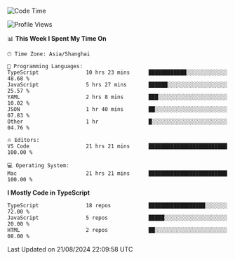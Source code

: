<!--START_SECTION:waka-->
![Code Time](http://img.shields.io/badge/Code%20Time-6%2C570%20hrs%2022%20mins-blue)

![Profile Views](http://img.shields.io/badge/Profile%20Views-0-blue)

📊 **This Week I Spent My Time On** 

```text
🕑︎ Time Zone: Asia/Shanghai

💬 Programming Languages: 
TypeScript               10 hrs 23 mins      ████████████░░░░░░░░░░░░░   48.68 % 
JavaScript               5 hrs 27 mins       ██████░░░░░░░░░░░░░░░░░░░   25.57 % 
YAML                     2 hrs 8 mins        ███░░░░░░░░░░░░░░░░░░░░░░   10.02 % 
JSON                     1 hr 40 mins        ██░░░░░░░░░░░░░░░░░░░░░░░   07.83 % 
Other                    1 hr                █░░░░░░░░░░░░░░░░░░░░░░░░   04.76 % 

🔥 Editors: 
VS Code                  21 hrs 21 mins      █████████████████████████   100.00 % 

💻 Operating System: 
Mac                      21 hrs 21 mins      █████████████████████████   100.00 % 
```

**I Mostly Code in TypeScript** 

```text
TypeScript               18 repos            ██████████████████░░░░░░░   72.00 % 
JavaScript               5 repos             █████░░░░░░░░░░░░░░░░░░░░   20.00 % 
HTML                     2 repos             ██░░░░░░░░░░░░░░░░░░░░░░░   08.00 % 
```




 Last Updated on 21/08/2024 22:09:58 UTC
<!--END_SECTION:waka-->
